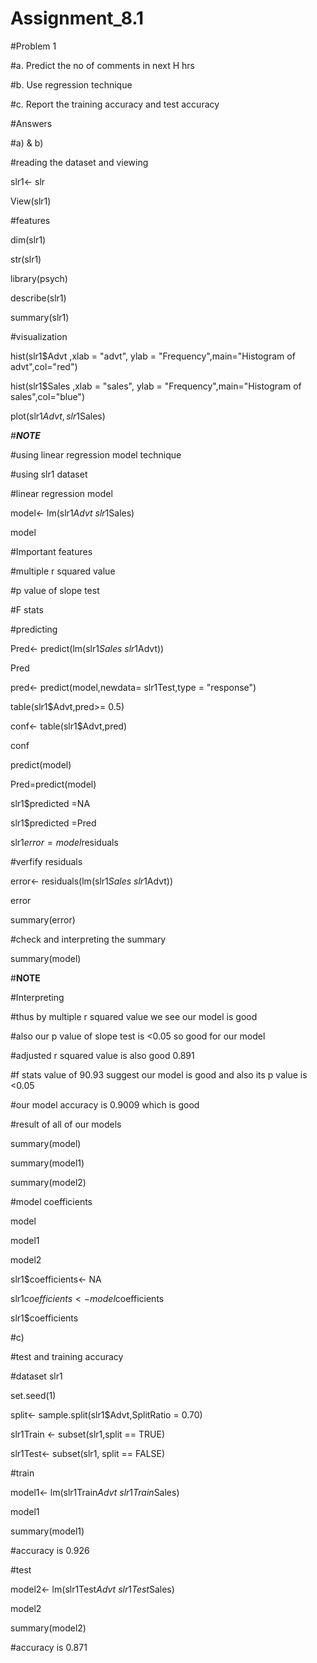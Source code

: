 # Assignment_8.1

#Problem 1



#a. Predict the no of comments in next H hrs

#b. Use regression technique

#c. Report the training accuracy and test accuracy



#Answers

#a) & b)

#reading the dataset and viewing



slr1<- slr

View(slr1)



#features



dim(slr1)

str(slr1)



library(psych)

describe(slr1)

summary(slr1)



#visualization



hist(slr1$Advt ,xlab = "advt", ylab = "Frequency",main="Histogram of advt",col="red")

hist(slr1$Sales ,xlab = "sales", ylab = "Frequency",main="Histogram of sales",col="blue")



plot(slr1$Advt,slr1$Sales)



#***NOTE***

#using linear regression model technique

#using slr1 dataset

#linear regression model



model<- lm(slr1$Advt~slr1$Sales)

model



#Important features



#multiple r squared value

#p value of slope test

#F stats



#predicting



Pred<- predict(lm(slr1$Sales~slr1$Advt))

Pred



pred<- predict(model,newdata= slr1Test,type = "response")

table(slr1$Advt,pred>= 0.5)



conf<- table(slr1$Advt,pred)

conf



predict(model)

Pred=predict(model)

slr1$predicted =NA

slr1$predicted =Pred



slr1$error =model$residuals



#verfify residuals



error<- residuals(lm(slr1$Sales~slr1$Advt))

error



summary(error)



#check and interpreting the summary



summary(model)



#**NOTE**

#Interpreting

#thus by multiple r squared value we see our model is good 

#also our p value of slope test is <0.05 so good for our model

#adjusted r squared value is also good 0.891

#f stats value of 90.93 suggest our model is good and also its p value is <0.05

#our model accuracy is 0.9009 which is good



#result of all of our models



summary(model)

summary(model1)

summary(model2)



#model coefficients



model

model1

model2



slr1$coefficients<- NA

slr1$coefficients<- model$coefficients

slr1$coefficients





#c)

#test and training accuracy

#dataset slr1



set.seed(1)

split<- sample.split(slr1$Advt,SplitRatio = 0.70)

slr1Train <- subset(slr1,split == TRUE)

slr1Test<- subset(slr1, split == FALSE)



#train



model1<- lm(slr1Train$Advt~slr1Train$Sales)

model1



summary(model1)

#accuracy is 0.926



#test



model2<- lm(slr1Test$Advt~slr1Test$Sales)

model2



summary(model2)

#accuracy is 0.871
